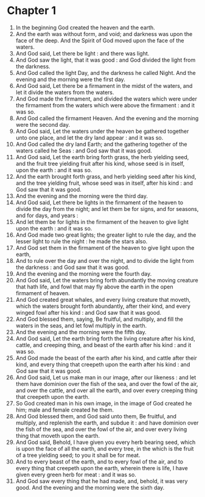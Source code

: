 # Chapter 1

1. In the beginning God created the heaven and the earth.
2. And the earth was without form, and void; and darkness was upon the face of the deep. And the Spirit of God moved upon the face of the waters.
3. And God said, Let there be light : and there was light.
4. And God saw the light, that it was good : and God divided the light from the darkness.
5. And God called the light Day, and the darkness he called Night. And the evening and the morning were the first day.
6. And God said, Let there be a firmament in the midst of the waters, and let it divide the waters from the waters.
7. And God made the firmament, and divided the waters which were under the firmament from the waters which were above the firmament : and it was so.
8. And God called the firmament Heaven. And the evening and the morning were the second day.
9. And God said, Let the waters under the heaven be gathered together unto one place, and let the dry land appear : and it was so.
10. And God called the dry land Earth; and the gathering together of the waters called he Seas : and God saw that it was good.
11. And God said, Let the earth bring forth grass, the herb yielding seed, and the fruit tree yielding fruit after his kind, whose seed is in itself, upon the earth : and it was so.
12. And the earth brought forth grass, and herb yielding seed after his kind, and the tree yielding fruit, whose seed was in itself, after his kind : and God saw that it was good.
13. And the evening and the morning were the third day.
14. And God said, Let there be lights in the firmament of the heaven to divide the day from the night; and let them be for signs, and for seasons, and for days, and years :
15. And let them be for lights in the firmament of the heaven to give light upon the earth : and it was so.
16. And God made two great lights; the greater light to rule the day, and the lesser light to rule the night : he made the stars also.
17. And God set them in the firmament of the heaven to give light upon the earth,
18. And to rule over the day and over the night, and to divide the light from the darkness : and God saw that it was good.
19. And the evening and the morning were the fourth day.
20. And God said, Let the waters bring forth abundantly the moving creature that hath life, and fowl that may fly above the earth in the open firmament of heaven.
21. And God created great whales, and every living creature that moveth, which the waters brought forth abundantly, after their kind, and every winged fowl after his kind : and God saw that it was good.
22. And God blessed them, saying, Be fruitful, and multiply, and fill the waters in the seas, and let fowl multiply in the earth.
23. And the evening and the morning were the fifth day.
24. And God said, Let the earth bring forth the living creature after his kind, cattle, and creeping thing, and beast of the earth after his kind : and it was so.
25. And God made the beast of the earth after his kind, and cattle after their kind, and every thing that creepeth upon the earth after his kind : and God saw that it was good.
26. And God said, Let us make man in our image, after our likeness : and let them have dominion over the fish of the sea, and over the fowl of the air, and over the cattle, and over all the earth, and over every creeping thing that creepeth upon the earth.
27. So God created man in his own image, in the image of God created he him; male and female created he them.
28. And God blessed them, and God said unto them, Be fruitful, and multiply, and replenish the earth, and subdue it : and have dominion over the fish of the sea, and over the fowl of the air, and over every living thing that moveth upon the earth.
29. And God said, Behold, I have given you every herb bearing seed, which is upon the face of all the earth, and every tree, in the which is the fruit of a tree yielding seed; to you it shall be for meat.
30. And to every beast of the earth, and to every fowl of the air, and to every thing that creepeth upon the earth, wherein there is life, I have given every green herb for meat : and it was so.
31. And God saw every thing that he had made, and, behold, it was very good. And the evening and the morning were the sixth day.

